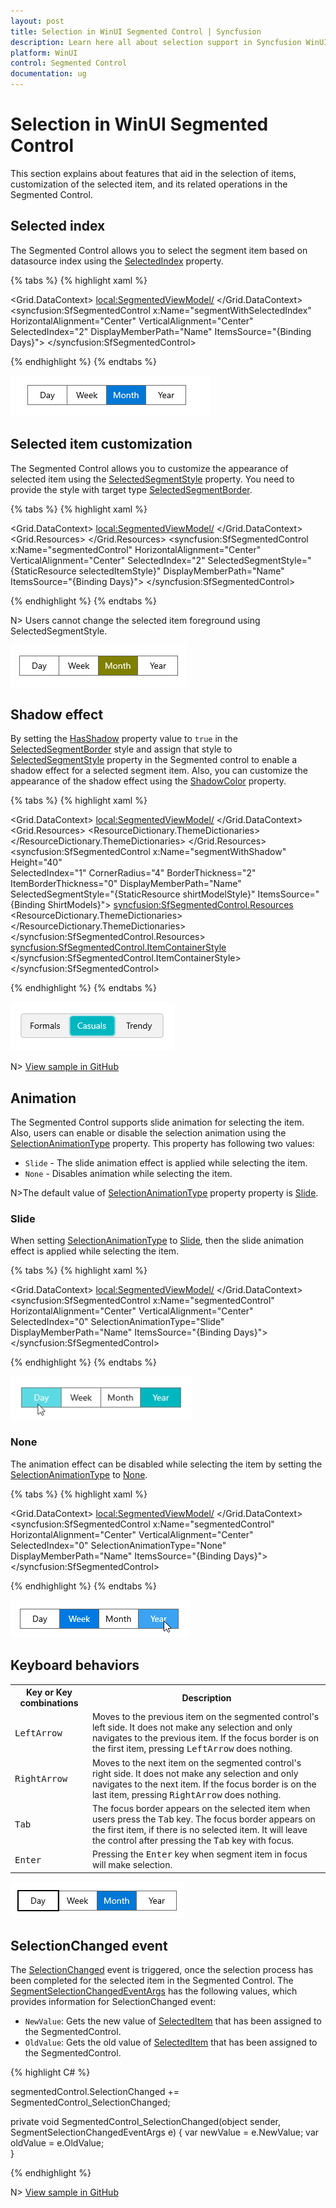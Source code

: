 ```yaml
---
layout: post
title: Selection in WinUI Segmented Control | Syncfusion
description: Learn here all about selection support in Syncfusion WinUI Segmented Control (SfSegmentedControl), its elements, and more.
platform: WinUI
control: Segmented Control
documentation: ug
---
```


# Selection in WinUI Segmented Control

This section explains about features that aid in the selection of items, customization of the selected item, and its related operations in the Segmented Control.

## Selected index

The Segmented Control allows you to select the segment item based on datasource index using the [SelectedIndex](https://help.syncfusion.com/cr/winui/Syncfusion.UI.Xaml.Editors.SfSegmentedControl.html#Syncfusion_UI_Xaml_Editors_SfSegmentedControl_SelectedIndex) property.

{% tabs %}
{% highlight xaml %}

<Window
    x:Class="GettingStarted.MainWindow"
    xmlns="http://schemas.microsoft.com/winfx/2006/xaml/presentation"
    xmlns:x="http://schemas.microsoft.com/winfx/2006/xaml"
    xmlns:local="using:GettingStarted"
    xmlns:d="http://schemas.microsoft.com/expression/blend/2008"
    xmlns:mc="http://schemas.openxmlformats.org/markup-compatibility/2006" 
    xmlns:syncfusion="using:Syncfusion.UI.Xaml.Editors" 
    mc:Ignorable="d">
    <Grid x:Name="rootGrid">
        <Grid.DataContext>
            <local:SegmentedViewModel/>
        </Grid.DataContext>
        <syncfusion:SfSegmentedControl x:Name="segmentWithSelectedIndex"
                                    HorizontalAlignment="Center"
                                    VerticalAlignment="Center"
                                    SelectedIndex="2"
                                    DisplayMemberPath="Name"
                                    ItemsSource="{Binding Days}">
            </syncfusion:SfSegmentedControl>
    </Grid>
</Window>

{% endhighlight %}
{% endtabs %}

![WinUI Segmented Control with selected index customization](Selection_Images/winui-segmented-control-selected-index-customization.png)

## Selected item customization

The Segmented Control allows you to customize the appearance of selected item using the [SelectedSegmentStyle](https://help.syncfusion.com/cr/winui/Syncfusion.UI.Xaml.Editors.SfSegmentedControl.html#Syncfusion_UI_Xaml_Editors_SfSegmentedControl_SelectedSegmentStyle) property. You need to provide the style with target type [SelectedSegmentBorder](https://help.syncfusion.com/cr/winui/Syncfusion.UI.Xaml.Editors.SelectedSegmentBorder.html).

{% tabs %}
{% highlight xaml %}

<Window
    x:Class="GettingStarted.MainWindow"
    xmlns="http://schemas.microsoft.com/winfx/2006/xaml/presentation"
    xmlns:x="http://schemas.microsoft.com/winfx/2006/xaml"
    xmlns:local="using:GettingStarted"
    xmlns:d="http://schemas.microsoft.com/expression/blend/2008"
    xmlns:mc="http://schemas.openxmlformats.org/markup-compatibility/2006" 
    xmlns:syncfusion="using:Syncfusion.UI.Xaml.Editors" 
    mc:Ignorable="d">
    <Grid x:Name="rootGrid">
        <Grid.DataContext>
            <local:SegmentedViewModel/>
        </Grid.DataContext>
         <Grid.Resources>
            <Style TargetType="syncfusion:SelectedSegmentBorder" x:Key="selectedItemStyle">
               <Setter Property="Background" Value="Olive"/>
            </Style>
        </Grid.Resources>
        <syncfusion:SfSegmentedControl x:Name="segmentedControl"
                                    HorizontalAlignment="Center"
                                    VerticalAlignment="Center"
                                    SelectedIndex="2" 
                                    SelectedSegmentStyle="{StaticResource selectedItemStyle}"
                                    DisplayMemberPath="Name"
                                    ItemsSource="{Binding Days}">
        </syncfusion:SfSegmentedControl>
    </Grid>
</Window>

{% endhighlight %}
{% endtabs %} 

N> Users cannot change the selected item foreground using SelectedSegmentStyle.

![WinUI Segmented Control with selecteditem customization](Selection_Images/winui-segmented-control-selected-item-customization.png)

## Shadow effect

By setting the [HasShadow](https://help.syncfusion.com/cr/winui/Syncfusion.UI.Xaml.Editors.SelectedSegmentBorder.html#Syncfusion_UI_Xaml_Editors_SelectedSegmentBorder_HasShadowProperty) property value to `true` in the [SelectedSegmentBorder](https://help.syncfusion.com/cr/winui/Syncfusion.UI.Xaml.Editors.SelectedSegmentBorder.html) style and assign that style to [SelectedSegmentStyle](https://help.syncfusion.com/cr/winui/Syncfusion.UI.Xaml.Editors.SfSegmentedControl.html#Syncfusion_UI_Xaml_Editors_SfSegmentedControl_SelectedSegmentStyle) property in the Segmented control to enable a shadow effect for a selected segment item. Also, you can customize the appearance of the shadow effect using the [ShadowColor](https://help.syncfusion.com/cr/winui/Syncfusion.UI.Xaml.Editors.SelectedSegmentBorder.html#Syncfusion_UI_Xaml_Editors_SelectedSegmentBorder_ShadowColorProperty) property.

{% tabs %}
{% highlight xaml %}

<Window
    x:Class="Shadow_effect.MainWindow"
    xmlns="http://schemas.microsoft.com/winfx/2006/xaml/presentation"
    xmlns:x="http://schemas.microsoft.com/winfx/2006/xaml"
    xmlns:local="using:Shadow_effect"
    xmlns:d="http://schemas.microsoft.com/expression/blend/2008"
    xmlns:mc="http://schemas.openxmlformats.org/markup-compatibility/2006" 
    xmlns:syncfusion="using:Syncfusion.UI.Xaml.Editors"
    mc:Ignorable="d">
    <Grid x:Name="rootGrid">
        <Grid.DataContext>
            <local:SegmentedViewModel/>
        </Grid.DataContext>
        <Grid.Resources>
            <ResourceDictionary>
                <ResourceDictionary.ThemeDictionaries>
                    <ResourceDictionary x:Key="Light">
                        <SolidColorBrush x:Key="SelectedBackground" Color="#00b7c0"/>
                    </ResourceDictionary>
                    <ResourceDictionary x:Key="Dark">
                        <SolidColorBrush x:Key="SelectedBackground" Color="#00b7c0"/>
                    </ResourceDictionary>
                </ResourceDictionary.ThemeDictionaries>
                <Style TargetType="syncfusion:SelectedSegmentBorder" x:Key="shirtModelStyle">
                    <Setter Property="CornerRadius" Value="4"/>
                    <Setter Property="HasShadow" Value="True"/>
                    <Setter Property="ShadowColor" Value="#00b7c0"/>
                    <Setter Property="Background" Value="{ThemeResource SelectedBackground}"/>
                </Style>
            </ResourceDictionary>
        </Grid.Resources>
        <StackPanel HorizontalAlignment="Center" VerticalAlignment="Center">
            <syncfusion:SfSegmentedControl x:Name="segmentWithShadow"
                                    Height="40"   
                                    SelectedIndex="1"
                                    CornerRadius="4"
                                    BorderThickness="2"
                                    ItemBorderThickness="0"
                                    DisplayMemberPath="Name"        
                                    SelectedSegmentStyle="{StaticResource shirtModelStyle}"
                                    ItemsSource="{Binding ShirtModels}">
                <syncfusion:SfSegmentedControl.Resources>
                    <ResourceDictionary>
                        <ResourceDictionary.ThemeDictionaries>
                            <ResourceDictionary x:Key="Light">
                                <SolidColorBrush x:Key="SyncfusionSegmentedControlBackground" Color="#F2F2F2"/>
                                <SolidColorBrush x:Key="SyncfusionSegmentedItemBackground" Color="#F2F2F2"/>
                                <SolidColorBrush x:Key="SyncfusionSegmentedItemSelectedBackground" Color="#00b7c0"/>
                                <SolidColorBrush x:Key="SyncfusionSegmentedItemHoverBackground" Color="#5bdae4"/>
                                <SolidColorBrush x:Key="SyncfusionSegmentedItemSelectedHoverBackground" Color="#00b7c0"/>
                                <SolidColorBrush x:Key="SyncfusionSegmentedItemForeground" Color="Black"/>
                                <SolidColorBrush x:Key="SyncfusionSegmentedItemHoverForeground" Color="White"/>
                                <SolidColorBrush x:Key="SyncfusionSegmentedItemSelectedHoverForeground" Color="White"/>
                                <SolidColorBrush x:Key="SyncfusionSegmentedItemSelectedForeground" Color="White"/>
                                <SolidColorBrush x:Key="SyncfusionSegmentedControlBorderBrush" Color="#D9D9D9"/>
                            </ResourceDictionary>
                            <ResourceDictionary x:Key="Dark">
                                <SolidColorBrush x:Key="SyncfusionSegmentedControlBackground" Color="#414141"/>
                                <SolidColorBrush x:Key="SyncfusionSegmentedItemBackground" Color="#414141"/>
                                <SolidColorBrush x:Key="SyncfusionSegmentedItemSelectedBackground" Color="#00b7c0"/>
                                <SolidColorBrush x:Key="SyncfusionSegmentedItemHoverBackground" Color="#5bdae4"/>
                                <SolidColorBrush x:Key="SyncfusionSegmentedItemSelectedHoverBackground" Color="#00b7c0"/>
                                <SolidColorBrush x:Key="SyncfusionSegmentedItemForeground" Color="White"/>
                                <SolidColorBrush x:Key="SyncfusionSegmentedItemHoverForeground" Color="White"/>
                                <SolidColorBrush x:Key="SyncfusionSegmentedItemSelectedHoverForeground" Color="White"/>
                                <SolidColorBrush x:Key="SyncfusionSegmentedItemSelectedForeground" Color="White"/>
                                <SolidColorBrush x:Key="SyncfusionSegmentedControlBorderBrush" Color="#5F5E5E"/>
                            </ResourceDictionary>
                        </ResourceDictionary.ThemeDictionaries>
                    </ResourceDictionary>
                </syncfusion:SfSegmentedControl.Resources>
                <syncfusion:SfSegmentedControl.ItemContainerStyle>
                    <Style TargetType="syncfusion:SfSegmentedItem">
                        <Setter Property="Margin" Value="3" />
                        <Setter Property="CornerRadius" Value="4" />
                    </Style>
                </syncfusion:SfSegmentedControl.ItemContainerStyle>
            </syncfusion:SfSegmentedControl>
        </StackPanel>
    </Grid>
</Window>

{% endhighlight %}
{% endtabs %} 

![WinUI Segmented Control with shadow effect](Selection_Images/winui-segmented-control-shadow-effect.png)

N> [View sample in GitHub](https://github.com/SyncfusionExamples/syncfusion-winui-segmentedcontrol-examples/tree/main/Samples/Shadow-effect)

## Animation

The Segmented Control supports slide animation for selecting the item. Also, users can enable or disable the selection animation using the [SelectionAnimationType](https://help.syncfusion.com/cr/winui/Syncfusion.UI.Xaml.Editors.SfSegmentedControl.html#Syncfusion_UI_Xaml_Editors_SfSegmentedControl_SelectionAnimationType) property. This property has following two values:

* `Slide` - The slide animation effect is applied while selecting the item. 
* `None` - Disables animation while selecting the item.

N>The default value of  [SelectionAnimationType](https://help.syncfusion.com/cr/winui/Syncfusion.UI.Xaml.Editors.SfSegmentedControl.html#Syncfusion_UI_Xaml_Editors_SfSegmentedControl_SelectionAnimationType) property property is [Slide](https://help.syncfusion.com/cr/winui/Syncfusion.UI.Xaml.Editors.SegmentSelectionAnimationType.html#Syncfusion_UI_Xaml_Editors_SegmentSelectionAnimationType_Slide).

### Slide

When setting  [SelectionAnimationType](https://help.syncfusion.com/cr/winui/Syncfusion.UI.Xaml.Editors.SfSegmentedControl.html#Syncfusion_UI_Xaml_Editors_SfSegmentedControl_SelectionAnimationType) to [Slide](https://help.syncfusion.com/cr/winui/Syncfusion.UI.Xaml.Editors.SegmentSelectionAnimationType.html#Syncfusion_UI_Xaml_Editors_SegmentSelectionAnimationType_Slide), then the slide animation effect is applied while selecting the item.

{% tabs %}
{% highlight xaml %}

<Window
    x:Class="GettingStarted.MainWindow"
    xmlns="http://schemas.microsoft.com/winfx/2006/xaml/presentation"
    xmlns:x="http://schemas.microsoft.com/winfx/2006/xaml"
    xmlns:local="using:GettingStarted"
    xmlns:d="http://schemas.microsoft.com/expression/blend/2008"
    xmlns:mc="http://schemas.openxmlformats.org/markup-compatibility/2006" 
    xmlns:syncfusion="using:Syncfusion.UI.Xaml.Editors" 
    mc:Ignorable="d">
    <Grid x:Name="rootGrid">
        <Grid.DataContext>
            <local:SegmentedViewModel/>
        </Grid.DataContext>
        <syncfusion:SfSegmentedControl x:Name="segmentedControl"
                                    HorizontalAlignment="Center"
                                    VerticalAlignment="Center"
                                    SelectedIndex="0" 
                                    SelectionAnimationType="Slide"
                                    DisplayMemberPath="Name"
                                    ItemsSource="{Binding Days}">
        </syncfusion:SfSegmentedControl>
    </Grid>
</Window>

{% endhighlight %}
{% endtabs %} 

![WinUI Segmented Control with slide animation](Selection_Images/winui-segmented-control-slide-animation.gif)

### None

The animation effect can be disabled while selecting the item by setting the [SelectionAnimationType](https://help.syncfusion.com/cr/winui/Syncfusion.UI.Xaml.Editors.SfSegmentedControl.html#Syncfusion_UI_Xaml_Editors_SfSegmentedControl_SelectionAnimationType) to [None](https://help.syncfusion.com/cr/winui/Syncfusion.UI.Xaml.Editors.SegmentSelectionAnimationType.html#Syncfusion_UI_Xaml_Editors_SegmentSelectionAnimationType_None).

{% tabs %}
{% highlight xaml %}

<Window
    x:Class="GettingStarted.MainWindow"
    xmlns="http://schemas.microsoft.com/winfx/2006/xaml/presentation"
    xmlns:x="http://schemas.microsoft.com/winfx/2006/xaml"
    xmlns:local="using:GettingStarted"
    xmlns:d="http://schemas.microsoft.com/expression/blend/2008"
    xmlns:mc="http://schemas.openxmlformats.org/markup-compatibility/2006" 
    xmlns:syncfusion="using:Syncfusion.UI.Xaml.Editors" 
    mc:Ignorable="d">
    <Grid x:Name="rootGrid">
        <Grid.DataContext>
            <local:SegmentedViewModel/>
        </Grid.DataContext>
        <syncfusion:SfSegmentedControl x:Name="segmentedControl"
                                    HorizontalAlignment="Center"
                                    VerticalAlignment="Center"
                                    SelectedIndex="0"
                                    SelectionAnimationType="None"
                                    DisplayMemberPath="Name" 
                                    ItemsSource="{Binding Days}">
        </syncfusion:SfSegmentedControl>
    </Grid>
</Window>

{% endhighlight %}
{% endtabs %} 

![WinUI Segmented Control with animation disabled](Selection_Images/winui-segmented-control-disable-animation.gif)

## Keyboard behaviors

<table>
<tr>
<th>
Key or Key combinations
</th>
<th>
Description
</th>
</tr>
<tr>
<td>
<kbd>LeftArrow</kbd>
</td>
<td>
Moves to the previous item on the segmented control's left side. It does not make any selection and only navigates to the previous item. If the focus border is on the first item, pressing <kbd>LeftArrow</kbd> does nothing.
</td>
</tr>
<tr>
<td>
<kbd>RightArrow</kbd>
</td>
<td>
Moves to the next item on the segmented control's right side. It does not make any selection and only navigates to the next item. If the focus border is on the last item, pressing <kbd>RightArrow</kbd> does nothing.
</td>
</tr>
<tr>
<td>
<kbd>Tab</kbd>
</td>
<td>
The focus border appears on the selected item when users press the <kbd>Tab</kbd> key. The focus border appears on the first item, if there is no selected item. It will leave the control after pressing the <kbd>Tab</kbd> key with focus. 
</td>
</tr>
<tr>
<td>
<kbd>Enter</kbd>
</td>
<td>
Pressing the <kbd>Enter</kbd> key when segment item in focus will make selection.
</td>
</tr>
</table>

![WinUI Segmented Control with keyboard behaviors](Selection_Images/winui-segmentedcontrol-keyboard-behaviors.png)

## SelectionChanged event

The [SelectionChanged](https://help.syncfusion.com/cr/winui/Syncfusion.UI.Xaml.Editors.SfSegmentedControl.html#Syncfusion_UI_Xaml_Editors_SfSegmentedControl_SelectionChanged) event is triggered, once the selection process has been completed for the selected item in the Segmented Control. The [SegmentSelectionChangedEventArgs](https://help.syncfusion.com/cr/winui/Syncfusion.UI.Xaml.Editors.SegmentSelectionChangedEventArgs.html) has the following values, which provides information for SelectionChanged event:

* `NewValue`: Gets the new value of [SelectedItem](https://help.syncfusion.com/cr/winui/Syncfusion.UI.Xaml.Editors.SfSegmentedControl.html#Syncfusion_UI_Xaml_Editors_SfSegmentedControl_SelectedItem) that has been assigned to the SegmentedControl.
* `OldValue`: Gets the old value of [SelectedItem](https://help.syncfusion.com/cr/winui/Syncfusion.UI.Xaml.Editors.SfSegmentedControl.html#Syncfusion_UI_Xaml_Editors_SfSegmentedControl_SelectedItem) that has been assigned to the SegmentedControl.

{% highlight C# %} 

segmentedControl.SelectionChanged += SegmentedControl_SelectionChanged;

private void SegmentedControl_SelectionChanged(object sender, SegmentSelectionChangedEventArgs e)
{
   var newValue = e.NewValue;
   var oldValue = e.OldValue;         
}

{% endhighlight %}

N> [View sample in GitHub](https://github.com/SyncfusionExamples/syncfusion-winui-segmentedcontrol-examples/tree/main/Samples/Selection-Style)